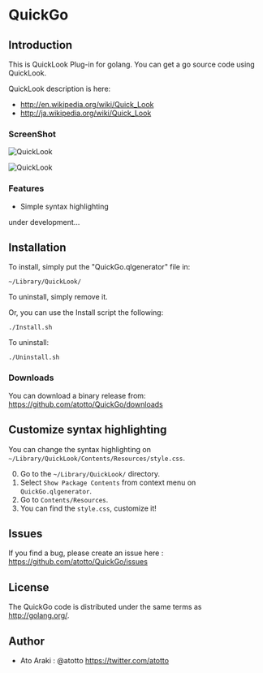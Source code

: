 # QuickGo #

## Introduction ##

This is QuickLook Plug-in for golang. You can get a go source code using QuickLook.

QuickLook description is here: 

- <http://en.wikipedia.org/wiki/Quick_Look>
- <http://ja.wikipedia.org/wiki/Quick_Look>


### ScreenShot ###

![QuickLook](http://farm9.staticflickr.com/8314/8066711594_c4e7d5c3ed_o.png "QuickLook")

![QuickLook](http://farm9.staticflickr.com/8319/8066711459_07f2cc17d2.jpg "QuickLook")


### Features ###


- Simple syntax highlighting

under development...

## Installation ##

To install, simply put the "QuickGo.qlgenerator" file in:

	~/Library/QuickLook/

To uninstall, simply remove it.

Or, you can use the Install script the following:
    
    ./Install.sh

To uninstall:
    
    ./Uninstall.sh

### Downloads ###


You can download a binary release from: <https://github.com/atotto/QuickGo/downloads>


## Customize syntax highlighting ##

You can change the syntax highlighting on `~/Library/QuickLook/Contents/Resources/style.css`. 

0. Go to the `~/Library/QuickLook/` directory.
0. Select `Show Package Contents` from context menu on `QuickGo.qlgenerator`.
0. Go to `Contents/Resources`.
0. You can find the `style.css`, customize it!


## Issues ##

If you find a bug, please create an issue here : <https://github.com/atotto/QuickGo/issues>


## License ##


The QuickGo code is distributed under the same terms as <http://golang.org/>.



## Author ##

- Ato Araki : @atotto <https://twitter.com/atotto>



